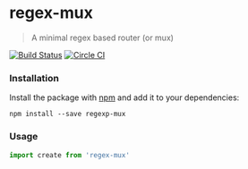 # regex-mux

> A minimal regex based router (or mux)

[![Build Status](https://semaphoreci.com/api/v1/axdg/regex-mux/branches/master/shields_badge.svg)](https://semaphoreci.com/axdg/regex-mux) [![Circle CI](https://circleci.com/gh/axdg/regex-mux/tree/master.svg?style=shield)](https://circleci.com/gh/axdg/regex-mux/tree/master)

### Installation

Install the package with [npm](https://www.npmjs.com/) and add it to your dependencies:

```
npm install --save regexp-mux
```
### Usage

```js
import create from 'regex-mux'
```
